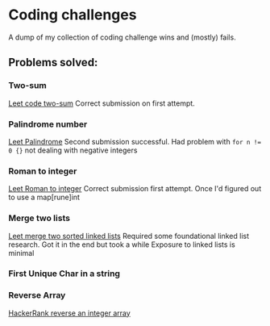 # Coding challenges
A dump of my collection of coding challenge wins and (mostly) fails.

## Problems solved:

### Two-sum
[Leet code two-sum](https://leetcode.com/problems/two-sum/)
Correct submission on first attempt.

### Palindrome number
[Leet Palindrome](https://leetcode.com/problems/palindrome-number/)
Second submission successful.
Had problem with `for n != 0 {}` not dealing with negative integers

### Roman to integer
[Leet Roman to integer](https://leetcode.com/problems/roman-to-integer/)
Correct submission first attempt. Once I'd figured out to use a map[rune]int

### Merge two lists 
[Leet merge two sorted linked lists](https://leetcode.com/problems/merge-two-sorted-lists/)
Required some foundational linked list research. Got it in the end but took a while
Exposure to linked lists is minimal

### First Unique Char in a string

### Reverse Array
[HackerRank reverse an integer array](https://www.hackerrank.com/challenges/arrays-ds/problem)




